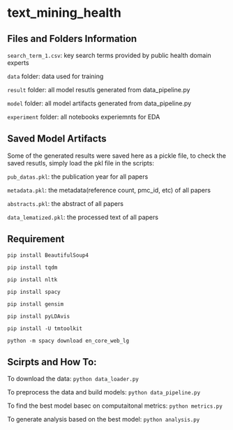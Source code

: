 # text_mining_health

## Files and Folders Information
`search_term_1.csv`: key search terms provided by public health domain experts

`data` folder: data used for training

`result` folder: all model resutls generated from data_pipeline.py

`model` folder: all model artifacts generated from data_pipeline.py

`experiment` folder: all notebooks experiemnts for EDA

## Saved Model Artifacts
Some of the generated results were saved here as a pickle file, to check the saved resutls, simply load the pkl file in the scripts:

`pub_datas.pkl`: the publication year for all papers

`metadata.pkl`: the metadata(reference count, pmc_id, etc) of all papers

`abstracts.pkl`: the abstract of all papers

`data_lematized.pkl`: the processed text of all papers

## Requirement
`pip install BeautifulSoup4`

`pip install tqdm`

`pip install nltk`

`pip install spacy`

`pip install gensim`

`pip install pyLDAvis`

`pip install -U tmtoolkit`

`python -m spacy download en_core_web_lg`

## Scirpts and How To:
To download the data: `python data_loader.py`

To preprocess the data and build models: `python data_pipeline.py`

To find the best model basec on computaitonal metrics: `python metrics.py`

To generate analysis based on the best model: `python analysis.py`

